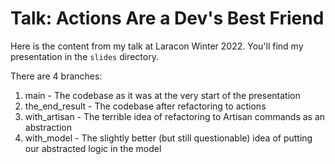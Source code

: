 # Talk: Actions Are a Dev's Best Friend

Here is the content from my talk at Laracon Winter 2022. You'll find my presentation in the `slides` directory.

There are 4 branches:

1) main - The codebase as it was at the very start of the presentation
2) the_end_result - The codebase after refactoring to actions
3) with_artisan - The terrible idea of refactoring to Artisan commands as an abstraction
4) with_model - The slightly better (but still questionable) idea of putting our abstracted logic in the model
